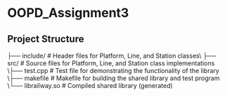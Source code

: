 # OOPD_Assignment3

## Project Structure

├── include/ # Header files for Platform, Line, and Station classes\ ├── src/ # Source files for Platform, Line, and Station class implementations \├── test.cpp # Test file for demonstrating the functionality of the library \├── makefile # Makefile for building the shared library and test program \└── librailway.so # Compiled shared library (generated)
